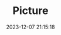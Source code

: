 ---
weight: 1
images:
- /images/edited/92.jpeg
title: Picture
date: 2023-12-07 21:15:18
tags: [luminar neo,work,24-70mm F2.8 DG DN | Art 019,ILCE-7M3,24.0]
---